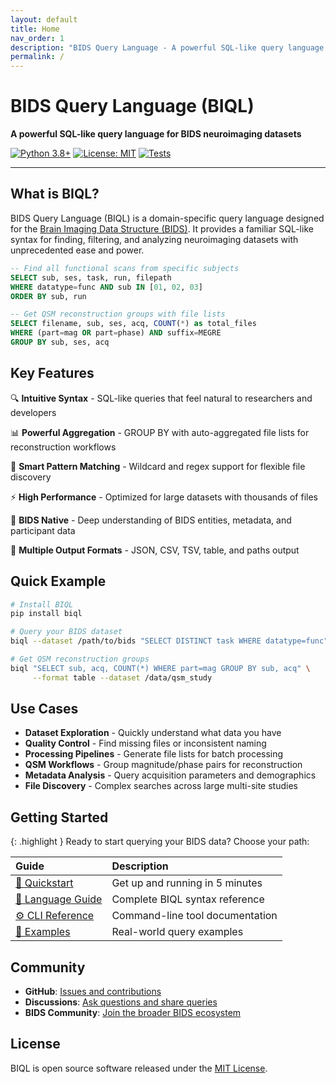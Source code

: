 ```yaml
---
layout: default
title: Home
nav_order: 1
description: "BIDS Query Language - A powerful SQL-like query language for BIDS neuroimaging datasets"
permalink: /
---
```


# BIDS Query Language (BIQL)

**A powerful SQL-like query language for BIDS neuroimaging datasets**

[![Python 3.8+](https://img.shields.io/badge/python-3.8+-blue.svg)](https://www.python.org/downloads/)
[![License: MIT](https://img.shields.io/badge/License-MIT-yellow.svg)](https://opensource.org/licenses/MIT)
[![Tests](https://img.shields.io/badge/tests-107%20passing-green.svg)](tests/)

---

## What is BIQL?

BIDS Query Language (BIQL) is a domain-specific query language designed for the [Brain Imaging Data Structure (BIDS)](https://bids.neuroimaging.io/). It provides a familiar SQL-like syntax for finding, filtering, and analyzing neuroimaging datasets with unprecedented ease and power.

```sql
-- Find all functional scans from specific subjects
SELECT sub, ses, task, run, filepath 
WHERE datatype=func AND sub IN [01, 02, 03] 
ORDER BY sub, run

-- Get QSM reconstruction groups with file lists
SELECT filename, sub, ses, acq, COUNT(*) as total_files
WHERE (part=mag OR part=phase) AND suffix=MEGRE
GROUP BY sub, ses, acq
```

## Key Features

🔍 **Intuitive Syntax** - SQL-like queries that feel natural to researchers and developers

📊 **Powerful Aggregation** - GROUP BY with auto-aggregated file lists for reconstruction workflows

🎯 **Smart Pattern Matching** - Wildcard and regex support for flexible file discovery

⚡ **High Performance** - Optimized for large datasets with thousands of files

🧠 **BIDS Native** - Deep understanding of BIDS entities, metadata, and participant data

🔧 **Multiple Output Formats** - JSON, CSV, TSV, table, and paths output

## Quick Example

```bash
# Install BIQL
pip install biql

# Query your BIDS dataset
biql --dataset /path/to/bids "SELECT DISTINCT task WHERE datatype=func"

# Get QSM reconstruction groups
biql "SELECT sub, acq, COUNT(*) WHERE part=mag GROUP BY sub, acq" \
     --format table --dataset /data/qsm_study
```

## Use Cases

- **Dataset Exploration** - Quickly understand what data you have
- **Quality Control** - Find missing files or inconsistent naming
- **Processing Pipelines** - Generate file lists for batch processing
- **QSM Workflows** - Group magnitude/phase pairs for reconstruction
- **Metadata Analysis** - Query acquisition parameters and demographics
- **File Discovery** - Complex searches across large multi-site studies

## Getting Started

{: .highlight }
Ready to start querying your BIDS data? Choose your path:

| Guide | Description |
|:------|:------------|
| [🚀 Quickstart](quickstart.html) | Get up and running in 5 minutes |
| [📖 Language Guide](language.html) | Complete BIQL syntax reference |
| [⚙️ CLI Reference](cli.html) | Command-line tool documentation |
| [🔬 Examples](examples.html) | Real-world query examples |

## Community

- **GitHub**: [Issues and contributions](https://github.com/user/biql)
- **Discussions**: [Ask questions and share queries](https://github.com/user/biql/discussions)
- **BIDS Community**: [Join the broader BIDS ecosystem](https://bids.neuroimaging.io/)

## License

BIQL is open source software released under the [MIT License](https://opensource.org/licenses/MIT).

